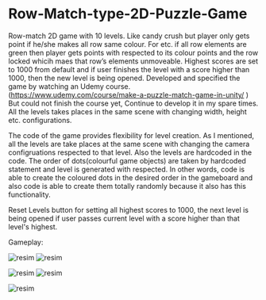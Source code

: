 # Row-Match-type-2D-Puzzle-Game

Row-match 2D game with 10 levels. Like candy crush but player only gets point if he/she makes 
all row same colour. For etc. if all row elements are green then player gets points with respected to its colour points and the row 
locked whicih maes that row’s elements unmoveable. Highest scores are set to 1000 from default and if user finishes the 
level with a score higher than 1000, then the new level is being opened. Developed and specified the game by watching an 
Udemy course. (https://www.udemy.com/course/make-a-puzzle-match-game-in-unity/ ) But could not finish the course yet, Continue to develop it in my spare times. All the levels takes places in the same scene with changing width,  height etc. configurations.

The code of the game provides flexibility for level creation. As I mentioned, all the levels are take places at the same scene with changing the camera configruations respected to that level. Also the levels are hardcoded in the code. The order of dots(colourful game objects) are taken by hardcoded statement and level is generated with respected. In other words, code is able to create the coloured dots in the desired order in the gameboard and also code is able to create them totally randomly because it also has this functionality.

Reset Levels button for setting all highest scores to 1000, the next level is being opened if user passes current level with a score higher than that level's highest. 

Gameplay: 

![resim](https://user-images.githubusercontent.com/55497058/116784342-733e1280-aa9c-11eb-9ac1-a91621ddb573.png) ![resim](https://user-images.githubusercontent.com/55497058/116784362-851fb580-aa9c-11eb-8a7c-a304844afc88.png)

![resim](https://user-images.githubusercontent.com/55497058/116784375-97015880-aa9c-11eb-82ca-cb038fb617d4.png) ![resim](https://user-images.githubusercontent.com/55497058/116784409-b39d9080-aa9c-11eb-8f59-6de777b5f5cf.png)

![resim](https://user-images.githubusercontent.com/55497058/116784462-f9f2ef80-aa9c-11eb-9c9f-4034d7fb3ac3.png)
